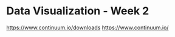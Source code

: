 <!-- markdownlint-disable MD029 -->
# Data Visualization - Week 2

https://www.continuum.io/downloads
https://www.continuum.io/
